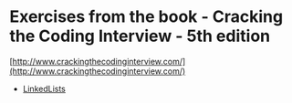 Exercises from the book - Cracking the Coding Interview - 5th edition
=====================================================================

[http://www.crackingthecodinginterview.com/](http://www.crackingthecodinginterview.com/)

* [LinkedLists](linkedlists) 